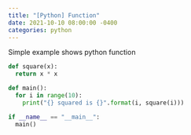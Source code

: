 ```yaml
---
title: "[Python] Function"
date: 2021-10-10 08:00:00 -0400
categories: python
---
```


Simple example shows python function

```python
def square(x):
  return x * x

def main():
  for i in range(10):
    print("{} squared is {}".format(i, square(i)))

if __name__ == "__main__":
  main()
```
